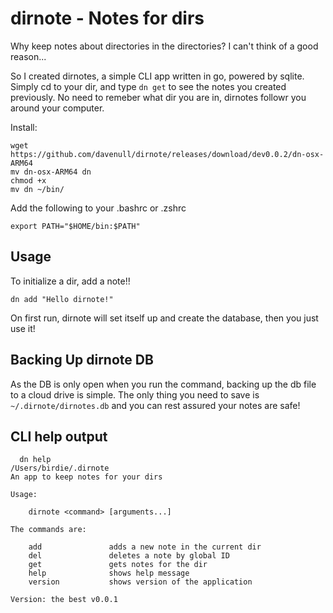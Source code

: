 # dirnote - Notes for dirs

  Why keep notes about directories in the directories? I can't think of a good reason...

  So I created dirnotes, a simple CLI app written in go, powered by sqlite. Simply cd to your dir, and type `dn get` to see the notes you created previously. No need to remeber what dir you are in, dirnotes followr you around your computer.

Install:
```
wget https://github.com/davenull/dirnote/releases/download/dev0.0.2/dn-osx-ARM64
mv dn-osx-ARM64 dn
chmod +x
mv dn ~/bin/
```
Add the following to your .bashrc or .zshrc

```
export PATH="$HOME/bin:$PATH"
```

## Usage
To initialize a dir, add a note!!
```
dn add "Hello dirnote!"
```
On first run, dirnote will set itself up and create the database, then you just use it!

## Backing Up dirnote DB

As the DB is only open when you run the command, backing up the db file to a cloud drive is simple.
The only thing you need to save is `~/.dirnote/dirnotes.db` and you can rest assured your notes are safe!



## CLI help output

```
  dn help
/Users/birdie/.dirnote
An app to keep notes for your dirs

Usage:

    dirnote <command> [arguments...]

The commands are:

    add               adds a new note in the current dir
    del               deletes a note by global ID
    get               gets notes for the dir
    help              shows help message
    version           shows version of the application

Version: the best v0.0.1
```
